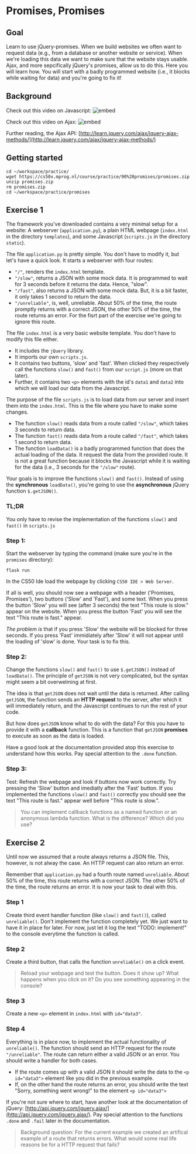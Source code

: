 # Promises, Promises

## Goal

Learn to use jQuery-promises. When we build websites we often want to request data (e.g., from a database or another website or service). When we're loading this data we want to make sure that the website stays usable. Ajax, and more sepcifically jQuery's promises, allow us to do this. Here you will learn how. You will start with a badly programmed website (i.e., it blocks while waiting for data) and you're going to fix it!

## Background

Check out this video on Javascript:
![embed](https://www.youtube.com/embed/Z93IaNfavZw)

Check out this video on Ajax:
![embed](https://www.youtube.com/embed/dQcBs4S-wEQ)

Further reading, the Ajax API:
[http://learn.jquery.com/ajax/jquery-ajax-methods/](http://learn.jquery.com/ajax/jquery-ajax-methods/)


## Getting started

    cd ~/workspace/practice/
    wget https://cs50x.mprog.nl/course/practice/90%20promises/promises.zip
    unzip promises.zip
    rm promises.zip
    cd ~/workspace/practice/promises

## Exercise 1

The framework you've downloaded contains a very minimal setup for a website: A webserver (`application.py`), a plain HTML webpage (`index.html` in the directory `templates`), and some Javascript (`scripts.js` in the directory `static`).

The file `application.py` is pretty simple. You don't have to modify it, but let's have a quick look. It starts a webserver with four routes: 

- `"/"`, renders the `index.html` template.
- `"/slow"`, returns a JSON with some mock data. It is programmed to wait for 3 seconds before it returns the data. Hence, "slow".
- `"/fast"`, also returns a JSON with some mock data. But, it is a bit faster, it only takes 1 second to return the data.
- `"/unreliable"`, is, well, unreliable. About 50% of the time, the route promptly returns with a correct JSON, the other 50% of the time, the route returns an error. For the fisrt part of the exercise we're going to ignore this route.

The file `index.html` is a very basic website template. You don't have to modify this file either.

- It includes the `jQuery` library.
- It imports our own `scripts.js`.
- It contains two buttons, 'slow' and 'fast'. When clicked they respectively call the functions `slow()` and `fast()` from our `script.js` (more on that later).
- Further, it contains two `<p>` elements with the id's `data1` and `data2` into which we will load our data from the Javascript.

The purpose of the file `scripts.js` is to load data from our server and insert them into the `index.html`. This is the file where you have to make some changes.

- The function `slow()` reads data from a route called `"/slow"`, which takes 3 seconds to return data.
- The function `fast()` reads data from a route called `"/fast"`, which takes 1 second to return data.
- The function `loadData()` is a badly programmed function that does the actual loading of the data. It request the data from the provided route. It is not a great function because it blocks the Javascript while it is waiting for the data (i.e., 3 seconds for the `"/slow"` route).

Your goals is to improve the functions `slow()` and `fast()`. Instead of using the **synchronous** `loadData()`, you're going to use the **asynchronous** jQuery function `$.getJSON()`.

### TL;DR

You only have to revise the implementation of the functions `slow()` and `fast()` in `scripts.js`

### Step 1:

Start the webserver by typing the command (make sure you're in the `promises` directory):

	flask run 

In the CS50 Ide load the webpage by clicking `CS50 IDE > Web Server`.

If all is well, you should now see a webpage with a header ('Promises, Promises'), two buttons ('Slow' and 'Fast'), and some text.
When you press the button 'Slow' you will see (after 3 seconds) the text "This route is slow." appear on the website. When you press the button 'Fast' you will see the text "This route is fast." appear. 

*The problem is* that if you press 'Slow' the website will be blocked for three seconds. If you press 'Fast' immidiately after 'Slow' it will not appear until the loading of 'slow' is done. Your task is to fix this.

### Step 2:

Change the functions `slow()` and `fast()` to use `$.getJSON()` instead of `loadData()`. The principle of `getJSON` is not very complicated, but the syntax might seem a bit overwelming at first.

The idea is that `getJSON` does not wait until the data is returned. After calling `getJSON`, the function sends an **HTTP request** to the server, after which it will immediately return, and the Javascript continues to run the rest of your code.

But how does `getJSON` know what to do with the data? For this you have to provide it with a **callback** function. This is a function that `getJSON` **promises** to execute as soon as the data is loaded.

Have a good look at the documentation provided atop this exercise to understand how this works. Pay special attention to the `.done` function.

### Step 3:

Test: Refresh the webpage and look if buttons now work correctly. Try pressing the 'Slow' button and imediatly after the 'Fast' button. If you implemented the functions `slow()` and `fast()` correctly you should see the text "This route is fast." appear well before "This route is slow.".

> You can implement callback functions as a named function or an anonymous lambda function. What is the difference? Which did you use? 

## Exercise 2

Until now we assumed that a route always returns a JSON file. This, however, is not alway the case. An HTTP request can also return an error.

Remember that `application.py` had a fourth route named `unreliable`. About 50% of the time, this route returns with a correct JSON. The other 50% of the time, the route returns an error. It is now your task to deal with this.

### Step 1

Create third event handler function (like `slow()` and `fast()`), called `unreliable()`. Don't implement the function completely yet. We just want to have it in place for later. For now, just let it log the text "TODO: implement!" to the console everytime the function is called.  

### Step 2

Create a third button, that calls the function `unreliable()` on a click event.

> Reload your webpage and test the button. Does it show up? What happens when you click on it? Do you see something appearing in the console?

### Step 3

Create a new `<p>` element in `index.html` with `id="data3"`.

### Step 4

Everything is in place now, to implement the actual functionality of `unreliable()`. The function should send an HTTP request for the route `"/unreliable"`. The route can return either a valid JSON or an error. You should write a handler for both cases.

- If the route comes up with a valid JSON it should write the data to the `<p id="data3">` element like you did in the previous example. 
- If, on the other hand the route returns an error, you should write the text "Sorry, something went wrong!" to the element `<p id="data3">`

If you're not sure where to start, have another look at the documentation of jQuery: [http://api.jquery.com/jquery.ajax/](http://api.jquery.com/jquery.ajax/). Pay special attention to the functions `.done` and `.fail` later in the documentation.

> Background question: For the current example we created an artifical example of a route that returns errors. What would some real life reasons be for a HTTP request that fails? 